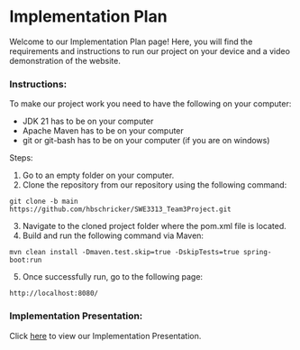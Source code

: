 # Implementation Plan

Welcome to our Implementation Plan page! Here, you will find the requirements and instructions to run our project on your device and a video demonstration of the website.

### Instructions:
To make our project work you need to have the following on your computer:

* JDK 21 has to be on your computer
* Apache Maven has to be on your computer
* git or git-bash has to be on your computer (if you are on windows)

Steps:
1. Go to an empty folder on your computer.
2. Clone the repository from our repository using the following command:
```
git clone -b main https://github.com/hbschricker/SWE3313_Team3Project.git
```
3. Navigate to the cloned project folder where the pom.xml file is located.
4. Build and run the following command via Maven:
```
mvn clean install -Dmaven.test.skip=true -DskipTests=true spring-boot:run
```
5. Once successfully run, go to the following page:
```
http://localhost:8080/
```

### Implementation Presentation:
Click [here]() to view our Implementation Presentation.

